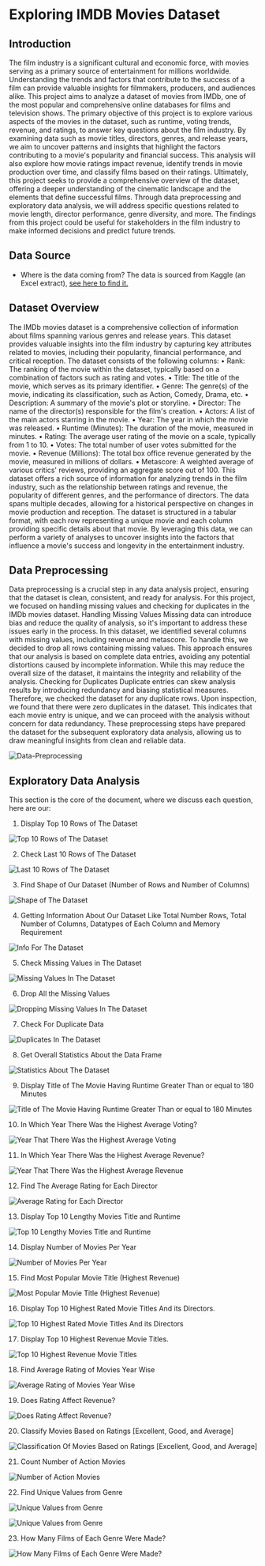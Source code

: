 # Exploring IMDB Movies Dataset



## Introduction



The film industry is a significant cultural and economic force, with movies serving as a primary source of entertainment for millions worldwide. Understanding the trends and factors that contribute to the success of a film can provide valuable insights for filmmakers, producers, and audiences alike. This project aims to analyze a dataset of movies from IMDb, one of the most popular and comprehensive online databases for films and television shows.
The primary objective of this project is to explore various aspects of the movies in the dataset, such as runtime, voting trends, revenue, and ratings, to answer key questions about the film industry. By examining data such as movie titles, directors, genres, and release years, we aim to uncover patterns and insights that highlight the factors contributing to a movie's popularity and financial success.
This analysis will also explore how movie ratings impact revenue, identify trends in movie production over time, and classify films based on their ratings. Ultimately, this project seeks to provide a comprehensive overview of the dataset, offering a deeper understanding of the cinematic landscape and the elements that define successful films.
Through data preprocessing and exploratory data analysis, we will address specific questions related to movie length, director performance, genre diversity, and more. The findings from this project could be useful for stakeholders in the film industry to make informed decisions and predict future trends.




## Data Source


- Where is the data coming from? 
The data is sourced from Kaggle (an Excel extract), [see here to find it.](https://www.kaggle.com/datasets/PromptCloudHQ/imdb-data)




## Dataset Overview



The IMDb movies dataset is a comprehensive collection of information about films spanning various genres and release years. This dataset provides valuable insights into the film industry by capturing key attributes related to movies, including their popularity, financial performance, and critical reception. The dataset consists of the following columns:
•	Rank: The ranking of the movie within the dataset, typically based on a combination of factors such as rating and votes.
•	Title: The title of the movie, which serves as its primary identifier.
•	Genre: The genre(s) of the movie, indicating its classification, such as Action, Comedy, Drama, etc.
•	Description: A summary of the movie's plot or storyline.
•	Director: The name of the director(s) responsible for the film's creation.
•	Actors: A list of the main actors starring in the movie.
•	Year: The year in which the movie was released.
•	Runtime (Minutes): The duration of the movie, measured in minutes.
•	Rating: The average user rating of the movie on a scale, typically from 1 to 10.
•	Votes: The total number of user votes submitted for the movie.
•	Revenue (Millions): The total box office revenue generated by the movie, measured in millions of dollars.
•	Metascore: A weighted average of various critics' reviews, providing an aggregate score out of 100.
This dataset offers a rich source of information for analyzing trends in the film industry, such as the relationship between ratings and revenue, the popularity of different genres, and the performance of directors. The data spans multiple decades, allowing for a historical perspective on changes in movie production and reception.
The dataset is structured in a tabular format, with each row representing a unique movie and each column providing specific details about that movie. By leveraging this data, we can perform a variety of analyses to uncover insights into the factors that influence a movie's success and longevity in the entertainment industry.




## Data Preprocessing



Data preprocessing is a crucial step in any data analysis project, ensuring that the dataset is clean, consistent, and ready for analysis. For this project, we focused on handling missing values and checking for duplicates in the IMDb movies dataset.
Handling Missing Values
Missing data can introduce bias and reduce the quality of analysis, so it's important to address these issues early in the process. In this dataset, we identified several columns with missing values, including revenue and metascore.
To handle this, we decided to drop all rows containing missing values. This approach ensures that our analysis is based on complete data entries, avoiding any potential distortions caused by incomplete information. While this may reduce the overall size of the dataset, it maintains the integrity and reliability of the analysis.
Checking for Duplicates
Duplicate entries can skew analysis results by introducing redundancy and biasing statistical measures. Therefore, we checked the dataset for any duplicate rows.
Upon inspection, we found that there were zero duplicates in the dataset. This indicates that each movie entry is unique, and we can proceed with the analysis without concern for data redundancy.
These preprocessing steps have prepared the dataset for the subsequent exploratory data analysis, allowing us to draw meaningful insights from clean and reliable data.



![Data-Preprocessing](assets/images/data_preprocessing.png)




## Exploratory Data Analysis



This section is the core of the document, where we discuss each question, here are our:


1. Display Top 10 Rows of The Dataset



![Top 10 Rows of The Dataset](assets/images/1.png)



2. Check Last 10 Rows of The Dataset 


![Last 10 Rows of The Dataset](assets/images/2.png)



3. Find Shape of Our Dataset (Number of Rows and Number of Columns) 



![Shape of The Dataset](assets/images/3.png)



4. Getting Information About Our Dataset Like Total Number Rows, Total Number of Columns, Datatypes of Each Column and Memory Requirement 



![Info For The Dataset](assets/images/4.png)



5. Check Missing Values in The Dataset 


![Missing Values In The Dataset](assets/images/5.png)



6. Drop All the Missing Values 



![Dropping Missing Values In The Dataset](assets/images/6.png)



7. Check For Duplicate Data 



![Duplicates In The Dataset](assets/images/7.png)



8. Get Overall Statistics About the Data Frame 



![Statistics About The Dataset](assets/images/8.png)



9. Display Title of The Movie Having Runtime Greater Than or equal to 180 Minutes 



![Title of The Movie Having Runtime Greater Than or equal to 180 Minutes](assets/images/9.png)



10. In Which Year There Was the Highest Average Voting? 



![Year That There Was the Highest Average Voting](assets/images/10.png)



11. In Which Year There Was the Highest Average Revenue? 



![Year That There Was the Highest Average Revenue](assets/images/11.png)



12. Find The Average Rating for Each Director 



![Average Rating for Each Director](assets/images/12.png)



13. Display Top 10 Lengthy Movies Title and Runtime 



![Top 10 Lengthy Movies Title and Runtime ](assets/images/13.png)



14. Display Number of Movies Per Year 



![Number of Movies Per Year ](assets/images/14.png)



15. Find Most Popular Movie Title (Highest Revenue) 



![Most Popular Movie Title (Highest Revenue)](assets/images/15.png)



16. Display Top 10 Highest Rated Movie Titles And its Directors.



![Top 10 Highest Rated Movie Titles And its Directors](assets/images/16.png)



17. Display Top 10 Highest Revenue Movie Titles.



![Top 10 Highest Revenue Movie Titles](assets/images/17.png)



18. Find Average Rating of Movies Year Wise 



![Average Rating of Movies Year Wise](assets/images/18.png)



19. Does Rating Affect Revenue? 



![Does Rating Affect Revenue?](assets/images/19.png)



20. Classify Movies Based on Ratings [Excellent, Good, and Average] 



![Classification Of Movies Based on Ratings [Excellent, Good, and Average]](assets/images/20.png)



21. Count Number of Action Movies 



![Number of Action Movies](assets/images/21.png)



22. Find Unique Values from Genre 



![Unique Values from Genre](assets/images/22-1.png)



![Unique Values from Genre](assets/images/22-2.png)



23. How Many Films of Each Genre Were Made?



![How Many Films of Each Genre Were Made?](assets/images/23.png)



